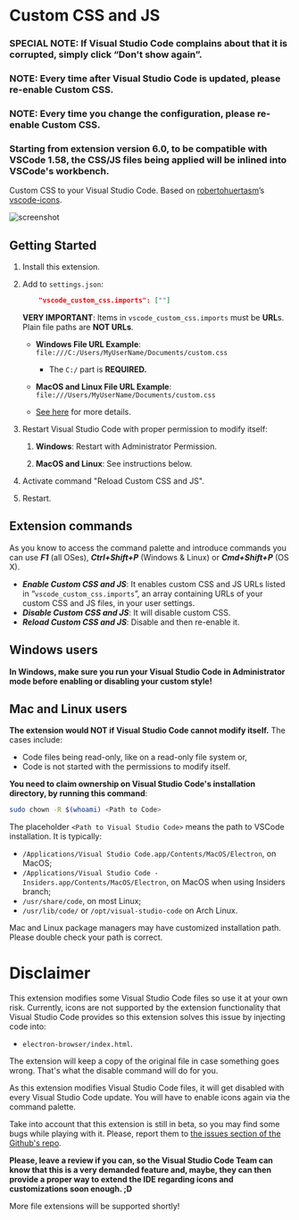 # Custom CSS and JS

### **SPECIAL NOTE: If Visual Studio Code complains about that it is corrupted, simply click “Don't show again”.**
### **NOTE: Every time after Visual Studio Code is updated, please re-enable Custom CSS.**
### **NOTE: Every time you change the configuration, please re-enable Custom CSS.**
### **Starting from extension version 6.0, to be compatible with VSCode 1.58, the CSS/JS files being applied will be inlined into VSCode's workbench.**

Custom CSS to your Visual Studio Code. Based on [robertohuertasm](https://github.com/robertohuertasm)’s [vscode-icons](https://github.com/robertohuertasm/vscode-icons).

![screenshot](https://raw.githubusercontent.com/be5invis/vscode-custom-css/master/screenshot.png)

## Getting Started

1. Install this extension.

2. Add to `settings.json`:

   ```json
       "vscode_custom_css.imports": [""]
   ```

   **VERY IMPORTANT**: Items in `vscode_custom_css.imports` must be **URL**s. Plain file paths are **NOT URLs**.

   - **Windows File URL Example**: `file:///C:/Users/MyUserName/Documents/custom.css`
     - The `C:/` part is **REQUIRED.**

   - **MacOS and Linux File URL Example**: `file:///Users/MyUserName/Documents/custom.css`
   - [See here](https://en.wikipedia.org/wiki/File_URI_scheme) for more details.

3. Restart Visual Studio Code with proper permission to modify itself:

   1. **Windows**: Restart with Administrator Permission.

   2. **MacOS and Linux**: See instructions below.

4. Activate command "Reload Custom CSS and JS".

5. Restart.


## Extension commands

As you know to access the command palette and introduce commands you can use ***F1*** (all OSes), ***Ctrl+Shift+P*** (Windows & Linux) or ***Cmd+Shift+P*** (OS X).

- ***Enable Custom CSS and JS***: It enables custom CSS and JS URLs listed in “`vscode_custom_css.imports`”, an array containing URLs of your custom CSS and JS files, in your user settings.
- ***Disable Custom CSS and JS***: It will disable custom CSS.
- ***Reload Custom CSS and JS***: Disable and then re-enable it.

## Windows users

**In Windows, make sure you run your Visual Studio Code in Administrator mode before enabling or disabling your custom style!**

## Mac and Linux users
**The extension would NOT if Visual Studio Code cannot modify itself.** The cases include:

- Code files being read-only, like on a read-only file system or,
- Code is not started with the permissions to modify itself.

**You need to claim ownership on Visual Studio Code's installation directory, by running this command**:

```sh
sudo chown -R $(whoami) <Path to Code>
```

The placeholder `<Path to Visual Studio Code>` means the path to VSCode installation. It is typically:

- `/Applications/Visual Studio Code.app/Contents/MacOS/Electron`, on MacOS;
- `/Applications/Visual Studio Code - Insiders.app/Contents/MacOS/Electron`, on MacOS when using Insiders branch;
- `/usr/share/code`, on most Linux;
- `/usr/lib/code/` or `/opt/visual-studio-code` on Arch Linux.

Mac and Linux package managers may have customized installation path. Please double check your path is correct.

# Disclaimer

This extension modifies some Visual Studio Code files so use it at your own risk.
Currently, icons are not supported by the extension functionality that Visual Studio Code provides so this extension solves this issue by injecting code into:

- `electron-browser/index.html`.

The extension will keep a copy of the original file in case something goes wrong. That's what the disable command will do for you.

As this extension modifies Visual Studio Code files, it will get disabled with every Visual Studio Code update. You will have to enable icons again via the command palette.

Take into account that this extension is still in beta, so you may find some bugs while playing with it. Please, report them to [the issues section of the Github's repo](https://github.com/be5invis/vscode-custom-css/issues).

**Please, leave a review if you can, so the Visual Studio Code Team can know that this is a very demanded feature and, maybe, they can then provide a proper way to extend the IDE regarding icons and customizations soon enough. ;D**

More file extensions will be supported shortly!
